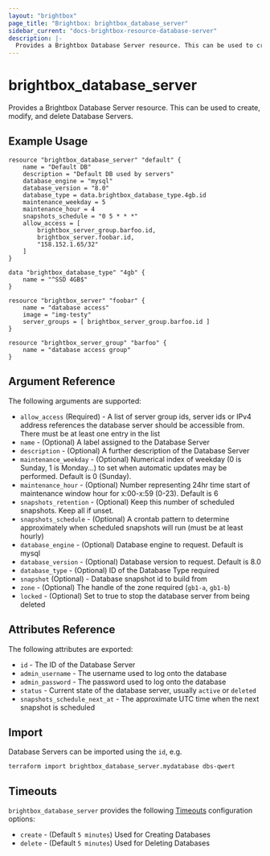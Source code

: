 ```yaml
---
layout: "brightbox"
page_title: "Brightbox: brightbox_database_server"
sidebar_current: "docs-brightbox-resource-database-server"
description: |-
  Provides a Brightbox Database Server resource. This can be used to create, modify, and delete Database Servers.
---
```


# brightbox\_database\_server

Provides a Brightbox Database Server resource. This can be used to create,
modify, and delete Database Servers.

## Example Usage

```hcl
resource "brightbox_database_server" "default" {
	name = "Default DB"
	description = "Default DB used by servers"
	database_engine = "mysql"
	database_version = "8.0"
	database_type = data.brightbox_database_type.4gb.id
	maintenance_weekday = 5
	maintenance_hour = 4
	snapshots_schedule = "0 5 * * *"
	allow_access = [
		brightbox_server_group.barfoo.id,
		brightbox_server.foobar.id,
		"158.152.1.65/32"
	]
}

data "brightbox_database_type" "4gb" {
	name = "^SSD 4GB$"
}

resource "brightbox_server" "foobar" {
	name = "database access"
	image = "img-testy"
	server_groups = [ brightbox_server_group.barfoo.id ]
}

resource "brightbox_server_group" "barfoo" {
	name = "database access group"
}
```

## Argument Reference

The following arguments are supported:

* `allow_access` (Required) - A list of server group ids, server ids or IPv4 address references the database server should be accessible from. There must be at least one entry in the list
* `name` - (Optional) A label assigned to the Database Server
* `description` - (Optional) A further description of the Database Server
* `maintenance_weekday` - (Optional) Numerical index of weekday (0 is Sunday, 1 is Monday...) to set when automatic updates may be performed. Default is 0 (Sunday). 
* `maintenance_hour` - (Optional) Number representing 24hr time start of maintenance window hour for x:00-x:59 (0-23). Default is 6
* `snapshots_retention` - (Optional) Keep this number of scheduled snapshots. Keep all if unset.
* `snapshots_schedule` - (Optional) A crontab pattern to determine approximately when scheduled snapshots will run (must be at least hourly)
* `database_engine` - (Optional) Database engine to request. Default is mysql
* `database_version` - (Optional) Database version to request. Default is 8.0
* `database_type` - (Optional) ID of the Database Type required
* `snapshot` (Optional) - Database snapshot id to build from
* `zone` - (Optional) The handle of the zone required (`gb1-a`, `gb1-b`)
* `locked` - (Optional) Set to true to stop the database server from being deleted

## Attributes Reference

The following attributes are exported:

* `id` - The ID of the Database Server
* `admin_username` - The username used to log onto the database
* `admin_password` - The password used to log onto the database
* `status` - Current state of the database server, usually `active` or `deleted`
* `snapshots_schedule_next_at` - The approximate UTC time when the next snapshot is scheduled

## Import

Database Servers can be imported using the `id`, e.g.

```
terraform import brightbox_database_server.mydatabase dbs-qwert
```

<a id="timeouts"></a>
## Timeouts

`brightbox_database_server` provides the following
[Timeouts](/docs/configuration/resources.html#timeouts) configuration options:

- `create` - (Default `5 minutes`) Used for Creating Databases
- `delete` - (Default `5 minutes`) Used for Deleting Databases
